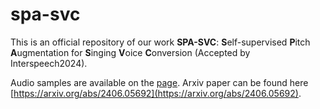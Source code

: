 # spa-svc
This is an official repository of our work **SPA-SVC**: **S**elf-supervised **P**itch **A**ugmentation for **S**inging **V**oice **C**onversion (Accepted by Interspeech2024).

Audio samples are available on the [page](https://shawnpi233.github.io/publication/paper/spasvc/).
Arxiv paper can be found here [https://arxiv.org/abs/2406.05692](https://arxiv.org/abs/2406.05692).
